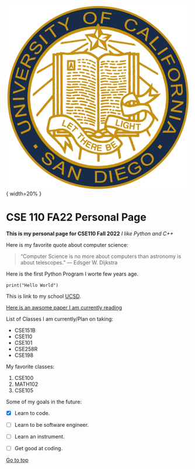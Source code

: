 
![Course Image](./UCSD_Logo.png){ width=20% }

# CSE 110 FA22 Personal Page

**This is my personal page for CSE110 Fall 2022**
*I like Python and C++*

Here is my favorite quote about computer science:
>“Computer Science is no more about computers than astronomy is about telescopes.” — Edsger W. Dijkstra

Here is the first Python Program I worte few years age.
```
print("Hello World")
```

This is link to my school [UCSD](https://pages.github.com/).

[Here is an awsome paper I am currently reading](./papers/RandomFeaturesforLarge-ScaleKernelMachines.pdf)

List of Classes I am currently/Plan on taking:
- CSE151B
- CSE110
- CSE101
- CSE258R
- CSE198

My favorite classes:
1. CSE100
2. MATH102
3. CSE105

Some of my goals in the future:
- [X] Learn to code.
- [ ] Learn to be software engineer.
- [ ] Learn an instrument.
- [ ] Get good at coding.


[Go to top](#cse-110-fa22-personal-page)
